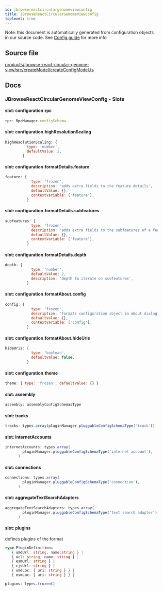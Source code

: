 ```yaml
---
id: jbrowsereactcirculargenomeviewconfig
title: JBrowseReactCircularGenomeViewConfig
toplevel: true
---
```

Note: this document is automatically generated from configuration objects in
our source code. See [Config guide](/docs/config_guide) for more info

## Source file

[products/jbrowse-react-circular-genome-view/src/createModel/createConfigModel.ts](https://github.com/GMOD/jbrowse-components/blob/main/products/jbrowse-react-circular-genome-view/src/createModel/createConfigModel.ts)

## Docs







### JBrowseReactCircularGenomeViewConfig - Slots
#### slot: configuration.rpc



```js
rpc: RpcManager.configSchema
```

#### slot: configuration.highResolutionScaling



```js
highResolutionScaling: {
          type: 'number',
          defaultValue: 2,
        }
```

#### slot: configuration.formatDetails.feature



```js
feature: {
            type: 'frozen',
            description: 'adds extra fields to the feature details',
            defaultValue: {},
            contextVariable: ['feature'],
          }
```

#### slot: configuration.formatDetails.subfeatures



```js
subfeatures: {
            type: 'frozen',
            description: 'adds extra fields to the subfeatures of a feature',
            defaultValue: {},
            contextVariable: ['feature'],
          }
```

#### slot: configuration.formatDetails.depth



```js
depth: {
            type: 'number',
            defaultValue: 2,
            description: 'depth to iterate on subfeatures',
          }
```

#### slot: configuration.formatAbout.config



```js
config: {
            type: 'frozen',
            description: 'formats configuration object in about dialog',
            defaultValue: {},
            contextVariable: ['config'],
          }
```

#### slot: configuration.formatAbout.hideUris



```js
hideUris: {
            type: 'boolean',
            defaultValue: false,
          }
```

#### slot: configuration.theme



```js
theme: { type: 'frozen', defaultValue: {} }
```

#### slot: assembly



```js
assembly: assemblyConfigSchemasType
```

#### slot: tracks



```js
tracks: types.array(pluginManager.pluggableConfigSchemaType('track'))
```

#### slot: internetAccounts



```js
internetAccounts: types.array(
        pluginManager.pluggableConfigSchemaType('internet account'),
      )
```

#### slot: connections



```js
connections: types.array(
        pluginManager.pluggableConfigSchemaType('connection'),
      )
```

#### slot: aggregateTextSearchAdapters



```js
aggregateTextSearchAdapters: types.array(
        pluginManager.pluggableConfigSchemaType('text search adapter'),
      )
```

#### slot: plugins

defines plugins of the format
```typescript
type PluginDefinition=
   { umdUrl: string, name:string } |
   { url: string, name: string } |
   { esmUrl: string } |
   { cjsUrl: string } |
   { umdLoc: { uri: string } } |
   { esmLoc: { uri: string } } |
```

```js
plugins: types.frozen()
```




